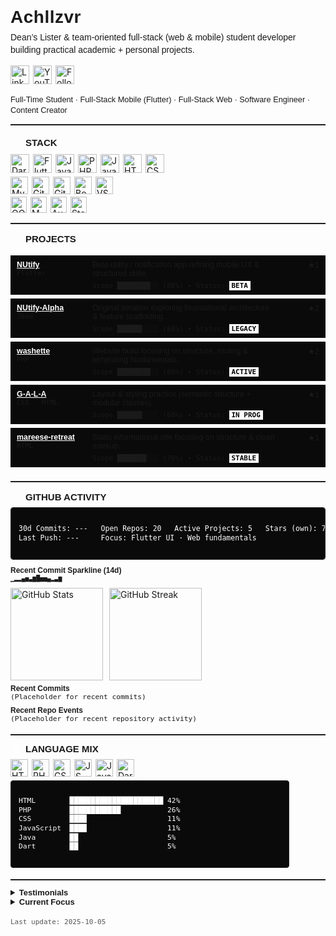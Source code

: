 <!-- Monochrome Minimal Profile README v2 (Projects + Activity Enhanced) -->

<h1 style="font-family:Helvetica,Arimo,'Segoe UI',Arial,sans-serif;
           font-weight:600;letter-spacing:.5px;margin:0 0 6px 0;">
  Achllzvr
</h1>

<p style="font-family:Helvetica,Arimo,'Segoe UI',Arial,sans-serif;
          font-size:14px;line-height:1.45;margin:0 0 14px 0;">
  <!-- SHORT-DESCRIPTION:START -->
  Dean’s Lister & team‑oriented full‑stack (web & mobile) student developer building practical academic + personal projects.
  <!-- SHORT-DESCRIPTION:END -->
</p>

<!-- Social / Meta -->
<p style="margin:0 0 16px 0;display:flex;flex-wrap:wrap;gap:6px;">
  <a href="https://www.linkedin.com/in/avrabina/">
    <img alt="LinkedIn" height="30" src="https://img.shields.io/badge/LinkedIn-000000?style=for-the-badge&logo=linkedin&logoColor=FFFFFF&labelColor=000000">
  </a>
  <a href="https://www.youtube.com/@chi.11101">
    <img alt="YouTube" height="30" src="https://img.shields.io/badge/YouTube-000000?style=for-the-badge&logo=youtube&logoColor=FFFFFF&labelColor=000000">
  </a>
  <img alt="Followers" height="30" src="https://img.shields.io/badge/Followers-000000?style=for-the-badge&logo=github&logoColor=FFFFFF&label=Followers&labelColor=000000">
</p>

<!-- Compact Bio -->
<div style="font-family:Helvetica,Arimo,'Segoe UI',Arial,sans-serif;
            font-size:12.75px;line-height:1.35;margin-bottom:14px;">
  <!-- BIO:START -->
  Full‑Time Student · Full‑Stack Mobile (Flutter) · Full‑Stack Web · Software Engineer · Content Creator
  <!-- BIO:END -->
</div>

<hr style="border:0;border-top:1px solid #222;margin:10px 0 18px 0;" />

<!-- STACK -->
<h3 style="font-family:Helvetica,Arimo,'Segoe UI',Arial,sans-serif;font-size:15px;
           margin:0 0 10px 0;font-weight:600;display:flex;align-items:center;gap:6px;">
  <img alt="stack icon" width="18" src="data:image/svg+xml;utf8,
  <svg xmlns='http://www.w3.org/2000/svg' width='18' height='18' stroke='white' stroke-width='1.2' fill='none'>
    <rect x='2.5' y='2.5' width='13' height='5'/>
    <rect x='2.5' y='10.5' width='13' height='5'/>
  </svg>">
  STACK
</h3>

<!-- Core Languages -->
<p style="margin:6px 0;display:flex;flex-wrap:wrap;gap:6px;">
  <img alt="Dart" height="30" src="https://img.shields.io/badge/Dart-000000?style=for-the-badge&logo=dart&logoColor=FFFFFF&labelColor=000000">
  <img alt="Flutter" height="30" src="https://img.shields.io/badge/Flutter-000000?style=for-the-badge&logo=flutter&logoColor=FFFFFF&labelColor=000000">
  <img alt="Java" height="30" src="https://img.shields.io/badge/Java-000000?style=for-the-badge&logo=openjdk&logoColor=FFFFFF&labelColor=000000">
  <img alt="PHP" height="30" src="https://img.shields.io/badge/PHP-000000?style=for-the-badge&logo=php&logoColor=FFFFFF&labelColor=000000">
  <img alt="JavaScript" height="30" src="https://img.shields.io/badge/JavaScript-000000?style=for-the-badge&logo=javascript&logoColor=FFFFFF&labelColor=000000">
  <img alt="HTML5" height="30" src="https://img.shields.io/badge/HTML5-000000?style=for-the-badge&logo=html5&logoColor=FFFFFF&labelColor=000000">
  <img alt="CSS3" height="30" src="https://img.shields.io/badge/CSS3-000000?style=for-the-badge&logo=css3&logoColor=FFFFFF&labelColor=000000">
</p>

<!-- Tooling -->
<p style="margin:4px 0;display:flex;flex-wrap:wrap;gap:6px;">
  <img alt="MySQL" height="28" src="https://img.shields.io/badge/MySQL-000000?style=for-the-badge&logo=mysql&logoColor=FFFFFF&labelColor=000000">
  <img alt="Git" height="28" src="https://img.shields.io/badge/Git-000000?style=for-the-badge&logo=git&logoColor=FFFFFF&labelColor=000000">
  <img alt="GitHub" height="28" src="https://img.shields.io/badge/GitHub-000000?style=for-the-badge&logo=github&logoColor=FFFFFF&labelColor=000000">
  <img alt="Bootstrap" height="28" src="https://img.shields.io/badge/Bootstrap-000000?style=for-the-badge&logo=bootstrap&logoColor=FFFFFF&labelColor=000000">
  <img alt="VS Code" height="28" src="https://img.shields.io/badge/VS_Code-000000?style=for-the-badge&logo=visualstudiocode&logoColor=FFFFFF&labelColor=000000">
</p>

<!-- Concepts -->
<p style="margin:4px 0;display:flex;flex-wrap:wrap;gap:6px;">
  <img alt="OOP" height="26" src="https://img.shields.io/badge/OOP-000000?style=for-the-badge&logo=dependabot&logoColor=FFFFFF&labelColor=000000">
  <img alt="MVC" height="26" src="https://img.shields.io/badge/MVC-000000?style=for-the-badge&logo=buffer&logoColor=FFFFFF&labelColor=000000">
  <img alt="Auth" height="26" src="https://img.shields.io/badge/Auth_&_Sessions-000000?style=for-the-badge&logo=lock&logoColor=FFFFFF&labelColor=000000">
  <img alt="State" height="26" src="https://img.shields.io/badge/State_Management-000000?style=for-the-badge&logo=code&logoColor=FFFFFF&labelColor=000000">
</p>

<hr style="border:0;border-top:1px solid #222;margin:16px 0 14px 0;" />

<!-- PROJECTS -->
<h3 style="font-family:Helvetica,Arimo,'Segoe UI',Arial,sans-serif;font-size:15px;
           margin:0 0 10px 0;font-weight:600;display:flex;align-items:center;gap:6px;">
  <img alt="projects icon" width="18" src="data:image/svg+xml;utf8,
  <svg xmlns='http://www.w3.org/2000/svg' width='18' height='18' stroke='white' stroke-width='1.2' fill='none'>
    <path d='M2 4h14M2 9h14M2 14h14'/>
  </svg>">
  PROJECTS
</h3>

<!-- PROJECT CARDS (Monochrome) -->
<!-- PROJECTS-CARDS:START -->
<table style="width:100%;border-collapse:separate;border-spacing:0 6px;
             font-family:Helvetica,Arimo,'Segoe UI',Arial,sans-serif;font-size:12.4px;">
  <tbody>
    <tr style="background:#0a0a0a;border:1px solid #222;">
      <td style="padding:8px 10px;width:24%;vertical-align:top;">
        <strong><a href="https://github.com/achllzvr/NUtify" style="color:#fff;">NUtify</a></strong><br/>
        <code style="font-family:'JetBrains Mono',monospace;font-size:11px;">Flutter</code>
      </td>
      <td style="padding:8px 10px;vertical-align:top;">
        Beta utility / notification app refining mobile UX & structured state.
        <div style="margin-top:6px;font-family:'JetBrains Mono',monospace;font-size:11px;">
          Scope ████████░░ (80%) • Status: <span style="background:#fff;color:#000;padding:1px 4px;font-weight:600;">BETA</span>
        </div>
      </td>
      <td style="padding:8px 10px;width:50px;text-align:right;vertical-align:top;">
        ★1
      </td>
    </tr>
    <tr style="background:#0a0a0a;border:1px solid #222;">
      <td style="padding:8px 10px;width:24%;vertical-align:top;">
        <strong><a href="https://github.com/achllzvr/NUtify-Alpha" style="color:#fff;">NUtify-Alpha</a></strong><br/>
        <code style="font-family:'JetBrains Mono',monospace;font-size:11px;">Java</code>
      </td>
      <td style="padding:8px 10px;vertical-align:top;">
        Original iteration exploring foundational architecture & feature scaffolding.
        <div style="margin-top:6px;font-family:'JetBrains Mono',monospace;font-size:11px;">
          Scope ██████░░░░ (60%) • Status: <span style="background:#fff;color:#000;padding:1px 4px;font-weight:600;">LEGACY</span>
        </div>
      </td>
      <td style="padding:8px 10px;width:50px;text-align:right;vertical-align:top;">
        ★2
      </td>
    </tr>
    <tr style="background:#0a0a0a;border:1px solid #222;">
      <td style="padding:8px 10px;width:24%;vertical-align:top;">
        <strong><a href="https://github.com/achllzvr/washette" style="color:#fff;">washette</a></strong><br/>
        <code style="font-family:'JetBrains Mono',monospace;font-size:11px;">PHP</code>
      </td>
      <td style="padding:8px 10px;vertical-align:top;">
        Website build focusing on structure, routing & templating fundamentals.
        <div style="margin-top:6px;font-family:'JetBrains Mono',monospace;font-size:11px;">
          Scope ████████░░ (80%) • Status: <span style="background:#fff;color:#000;padding:1px 4px;font-weight:600;">ACTIVE</span>
        </div>
      </td>
      <td style="padding:8px 10px;width:50px;text-align:right;vertical-align:top;">
        ★2
      </td>
    </tr>
    <tr style="background:#0a0a0a;border:1px solid #222;">
      <td style="padding:8px 10px;width:24%;vertical-align:top;">
        <strong><a href="https://github.com/achllzvr/G-A-L-A" style="color:#fff;">G-A-L-A</a></strong><br/>
        <code style="font-family:'JetBrains Mono',monospace;font-size:11px;">CSS · HTML</code>
      </td>
      <td style="padding:8px 10px;vertical-align:top;">
        Layout & styling practice (semantic structure + modular classes).
        <div style="margin-top:6px;font-family:'JetBrains Mono',monospace;font-size:11px;">
          Scope ██████░░░░ (60%) • Status: <span style="background:#fff;color:#000;padding:1px 4px;font-weight:600;">IN PROG</span>
        </div>
      </td>
      <td style="padding:8px 10px;width:50px;text-align:right;vertical-align:top;">
        ★1
      </td>
    </tr>
    <tr style="background:#0a0a0a;border:1px solid #222;">
      <td style="padding:8px 10px;width:24%;vertical-align:top;">
        <strong><a href="https://github.com/achllzvr/mareese-retreat" style="color:#fff;">mareese-retreat</a></strong><br/>
        <code style="font-family:'JetBrains Mono',monospace;font-size:11px;">HTML</code>
      </td>
      <td style="padding:8px 10px;vertical-align:top;">
        Static informational site focusing on structure & clean markup.
        <div style="margin-top:6px;font-family:'JetBrains Mono',monospace;font-size:11px;">
            Scope ███████░░░ (70%) • Status: <span style="background:#fff;color:#000;padding:1px 4px;font-weight:600;">STABLE</span>
        </div>
      </td>
      <td style="padding:8px 10px;width:50px;text-align:right;vertical-align:top;">
        ★1
      </td>
    </tr>
  </tbody>
</table>
<!-- PROJECTS-CARDS:END -->

<hr style="border:0;border-top:1px solid #222;margin:16px 0 14px 0;" />

<!-- ACTIVITY -->
<h3 style="font-family:Helvetica,Arimo,'Segoe UI',Arial,sans-serif;font-size:15px;
           margin:0 0 8px 0;font-weight:600;display:flex;align-items:center;gap:6px;">
  <img alt="activity icon" width="18" src="data:image/svg+xml;utf8,
  <svg xmlns='http://www.w3.org/2000/svg' width='18' height='18' stroke='white' stroke-width='1.2' fill='none'>
    <path d='M3 14l3.5-4 2.5 3 3-5 3 6'/>
  </svg>">
  GITHUB ACTIVITY
</h3>

<!-- High-Level Stats Line -->
<pre style="font-family:'JetBrains Mono',Consolas,monospace;font-size:11.5px;
            line-height:1.35;background:#0a0a0a;color:#fff;padding:10px 12px;
            border:1px solid #222;border-radius:4px;max-width:640px;margin:0 0 10px 0;">
<!-- ACTIVITY-STATS:START -->
30d Commits: ---   Open Repos: 20   Active Projects: 5   Stars (own): 7
Last Push: ---     Focus: Flutter UI · Web fundamentals
<!-- ACTIVITY-STATS:END -->
</pre>

<!-- Sparkline -->
<div style="font-family:'JetBrains Mono',monospace;font-size:11.5px;margin:4px 0 10px 0;">
  <strong style="font-family:Helvetica,Arimo,sans-serif;font-size:12px;">Recent Commit Sparkline (14d)</strong><br/>
  <code><!-- COMMITS-SPARKLINE:START -->▁▂▂▄▅▃▆█▅▅▄▂▃▆<!-- COMMITS-SPARKLINE:END --></code>
</div>

<!-- Stats Cards (Monochrome Theme via params) -->
<div style="display:flex;flex-wrap:wrap;gap:10px;margin-bottom:6px;">
  <img alt="GitHub Stats" height="148"
       src="https://github-readme-stats.vercel.app/api?username=achllzvr&show_icons=true&hide_rank=false&border_color=000000&title_color=000000&text_color=000000&icon_color=000000&bg_color=00000000&hide_title=false&line_height=20" />
  <img alt="GitHub Streak" height="148"
       src="https://streak-stats.demolab.com?user=achllzvr&hide_border=false&border=000000&background=00000000&ring=000000&fire=000000&currStreakLabel=000000&sideNums=000000&sideLabels=000000&currStreakNum=000000&dates=000000" />
</div>

<!-- Recent Commits -->
<div style="font-family:'JetBrains Mono',Consolas,monospace;font-size:11.25px;margin-top:6px;">
  <strong style="font-family:Helvetica,Arimo,sans-serif;font-size:12px;">Recent Commits</strong><br />
  <!-- RECENT-COMMITS:START -->
  (Placeholder for recent commits)
  <!-- RECENT-COMMITS:END -->
</div>

<!-- Recent Activity -->
<div style="font-family:'JetBrains Mono',Consolas,monospace;font-size:11.25px;margin-top:8px;">
  <strong style="font-family:Helvetica,Arimo,sans-serif;font-size:12px;">Recent Repo Events</strong><br />
  <!-- RECENT-REPOS:START -->
  (Placeholder for recent repository activity)
  <!-- RECENT-REPOS:END -->
</div>

<hr style="border:0;border-top:1px solid #222;margin:18px 0 12px 0;" />

<!-- LANGUAGE MIX -->
<h3 style="font-family:Helvetica,Arimo,'Segoe UI',Arial,sans-serif;font-size:15px;
           margin:0 0 8px 0;font-weight:600;display:flex;align-items:center;gap:6px;">
  <img alt="lang icon" width="18" src="data:image/svg+xml;utf8,
  <svg xmlns='http://www.w3.org/2000/svg' width='18' height='18' stroke='white' stroke-width='1.2' fill='none'>
    <circle cx='9' cy='9' r='7'/><path d='M9 2v14M2 9h14'/>
  </svg>">
  LANGUAGE MIX
</h3>

<!-- Badge Summary -->
<p style="margin:6px 0;display:flex;flex-wrap:wrap;gap:6px;">
  <img alt="HTML 42%" height="28" src="https://img.shields.io/badge/HTML_42%25-000000?style=for-the-badge&labelColor=000000&color=000000">
  <img alt="PHP 26%" height="28" src="https://img.shields.io/badge/PHP_26%25-000000?style=for-the-badge&labelColor=000000&color=000000">
  <img alt="CSS 11%" height="28" src="https://img.shields.io/badge/CSS_11%25-000000?style=for-the-badge&labelColor=000000&color=000000">
  <img alt="JS 11%" height="28" src="https://img.shields.io/badge/JS_11%25-000000?style=for-the-badge&labelColor=000000&color=000000">
  <img alt="Java 5%" height="28" src="https://img.shields.io/badge/Java_5%25-000000?style=for-the-badge&labelColor=000000&color=000000">
  <img alt="Dart 5%" height="28" src="https://img.shields.io/badge/Dart_5%25-000000?style=for-the-badge&labelColor=000000&color=000000">
</p>

<!-- ASCII Bar Chart -->
<pre style="font-family:'JetBrains Mono',Consolas,monospace;font-size:11.3px;
            line-height:1.3;background:#0a0a0a;color:#fff;padding:10px 12px;
            border:1px solid #222;border-radius:4px;max-width:420px;margin-top:4px;">
<!-- LANG-BARCHART:START -->
HTML        ██████████████████████ 42%
PHP         ████████████           26%
CSS         ████                   11%
JavaScript  ████                   11%
Java        ██                     5%
Dart        ██                     5%
<!-- LANG-BARCHART:END -->
</pre>

<hr style="border:0;border-top:1px solid #222;margin:18px 0 12px 0;" />

<details>
  <summary style="font-family:Helvetica,Arimo,'Segoe UI',Arial,sans-serif;
                   font-size:13px;font-weight:600;cursor:pointer;">Testimonials</summary>
  <div style="font-family:Helvetica,Arimo,'Segoe UI',Arial,sans-serif;
              font-size:12.5px;line-height:1.45;margin-top:8px;">
    <!-- TESTIMONIALS:START -->
    <p style="margin:4px 0;">“Balances academic rigor with practical builds.”</p>
    <p style="margin:4px 0;">“Takes initiative and maintains project momentum.”</p>
    <p style="margin:4px 0;">“Learns fast and ships working prototypes.”</p>
    <!-- TESTIMONIALS:END -->
  </div>
</details>

<details>
  <summary style="font-family:Helvetica,Arimo,'Segoe UI',Arial,sans-serif;
                   font-size:13px;font-weight:600;cursor:pointer;">Current Focus</summary>
  <div style="font-family:Helvetica,Arimo,'Segoe UI',Arial,sans-serif;
              font-size:12.5px;line-height:1.45;margin-top:6px;">
    • Flutter performance tuning<br />
    • Cleaner API structuring & error handling patterns<br />
    • Database query optimization basics
  </div>
</details>

<p style="font-family:'JetBrains Mono',Consolas,monospace;font-size:11px;color:#555;margin-top:18px;">
  Last update: <!-- LAST-UPDATED -->2025-10-05<!-- LAST-UPDATED -->
</p>
